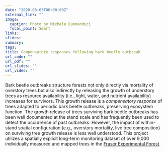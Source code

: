 ```yaml
---
date: "2020-08-03T00:00:00Z"
external_link: ""
image:
  caption: Photo by Michele Buonanduci
  focal_point: Smart
links:
slides: 
summary: 
tags:
title: Compensatory responses following bark beetle outbreak
url_code: ""
url_pdf: ""
url_slides: ""
url_video: ""
---
```


Bark beetle outbreaks structure forests not only directly via mortality of overstory trees but also indirectly by releasing the growth of understory trees as resource availability (i.e., light, water, and nutrient availability) increases for survivors. This growth release is a *compensatory response* of trees adapted to periodic bark beetle outbreaks, preserving ecosystem function. The growth release of trees surviving bark beetle outbreaks has been well documented at the stand scale and has frequently been used to detect the occurrence of past outbreaks. However, the impact of within-stand spatial configuration (e.g., overstory mortality, live tree composition) on surviving tree growth release is less well understood. This project utilizes a spatially explicit long-term monitoring dataset of over 9,000 individually measured and mapped trees in the [Fraser Experimental Forest](https://www.fs.usda.gov/rmrs/experimental-forests-and-ranges/fraser-experimental-forest).
